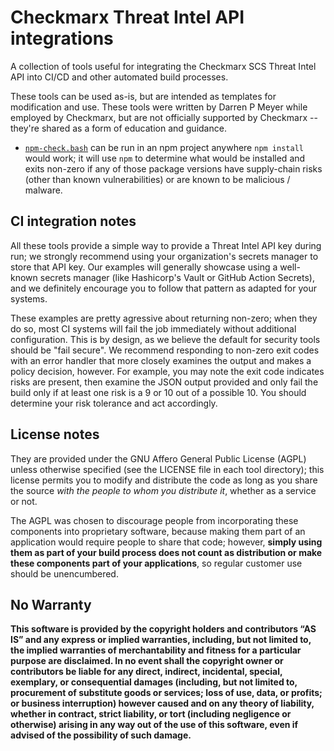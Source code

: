 # Checkmarx Threat Intel API integrations

A collection of tools useful for integrating the Checkmarx SCS Threat Intel API into CI/CD and other automated build processes.

These tools can be used as-is, but are intended as templates for modification and use. These tools were written by Darren P Meyer while employed by Checkmarx, but are not officially supported by Checkmarx -- they're shared as a form of education and guidance.

- [`npm-check.bash`](npm-checker/README.md) can be run in an npm project anywhere `npm install` would work; it will use `npm` to determine what would be installed and exits non-zero if any of those package versions have supply-chain risks (other than known vulnerabilities) or are known to be malicious / malware.

## CI integration notes

All these tools provide a simple way to provide a Threat Intel API key during run; we strongly recommend using your organization's secrets manager to store that API key. Our examples will generally showcase using a well-known secrets manager (like Hashicorp's Vault or GitHub Action Secrets), and we definitely encourage you to follow that pattern as adapted for your systems.

These examples are pretty agressive about returning non-zero; when they do so, most CI systems will fail the job immediately without additional configuration. This is by design, as we believe the default for security tools should be "fail secure". We recommend responding to non-zero exit codes with an error handler that more closely examines the output and makes a policy decision, however. For example, you may note the exit code indicates risks are present, then examine the JSON output provided and only fail the build only if at least one risk is a 9 or 10 out of a possible 10. You should determine your risk tolerance and act accordingly.

## License notes

They are provided under the GNU Affero General Public License (AGPL) unless otherwise specified (see the LICENSE file in each tool directory); this license permits you to modify and distribute the code as long as you share the source _with the people to whom you distribute it_, whether as a service or not. 

The AGPL was chosen to discourage people from incorporating these components into proprietary software, because making them part of an application would require people to share that code; however, **simply using them as part of your build process does not count as distribution or make these components part of your applications**, so regular customer use should be unencumbered.

## No Warranty

**This software is provided by the copyright holders and contributors “AS IS” and any express or implied warranties, including, but not limited to, the implied warranties of merchantability and fitness for a particular purpose are disclaimed. In no event shall the copyright owner or contributors be liable for any direct, indirect, incidental, special, exemplary, or consequential damages (including, but not limited to, procurement of substitute goods or services; loss of use, data, or profits; or business interruption) however caused and on any theory of liability, whether in contract, strict liability, or tort (including negligence or otherwise) arising in any way out of the use of this software, even if advised of the possibility of such damage.**